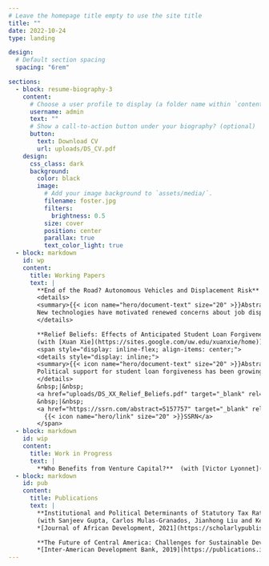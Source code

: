 ```yaml
---
# Leave the homepage title empty to use the site title
title: ""
date: 2022-10-24
type: landing

design:
  # Default section spacing
  spacing: "6rem"

sections:
  - block: resume-biography-3
    content:
      # Choose a user profile to display (a folder name within `content/authors/`)
      username: admin
      text: ""
      # Show a call-to-action button under your biography? (optional)
      button:
        text: Download CV
        url: uploads/DS_CV.pdf
    design:
      css_class: dark
      background:
        color: black
        image:
          # Add your image background to `assets/media/`.
          filename: foster.jpg
          filters:
            brightness: 0.5
          size: cover
          position: center
          parallax: true
          text_color_light: true
  - block: markdown
    id: wp
    content:
      title: Working Papers
      text: |
        **End of the Road? Autonomous Vehicles and Displacement Risk**  
        <details>
        <summary>{{< icon name="hero/document-text" size="20" >}}Abstract</summary>
        New technologies have motivated renewed concerns about job displacement. In this paper, I link workers' subjective displacement expectations to their social exposure to a disruptive technology. I find that the share of commercial driver licenses and employment in truck driving fall disproportionately in areas that are more socially connected to Phoenix and San Francisco, cities with large-scale autonomous vehicle testing. The remaining drivers extend their work hours and decrease participation in mortgage markets relative to less connected, neighboring drivers. The results suggest that welfare or policy assessments evaluating the impact of automation should account for an anticipatory channel.
        </details>

        **Relief Beliefs: Effects of Anticipated Student Loan Forgiveness**  
        (with [Xuan Xie](https://sites.google.com/uw.edu/xuanxie/home))
        <span style="display: inline-flex; align-items: center;">
        <details style="display: inline;">
        <summary>{{< icon name="hero/document-text" size="20" >}}Abstract</summary>
        Political support for student loan forgiveness has been growing, particularly on the left, but evidence regarding its effects remains limited. We evaluate the immediate consumption response to President Biden's 2022 loan forgiveness announcement which promised debt relief of $10,000 to $20,000 for approximately 42 million borrowers. We find that retail stores located in counties with a 1% higher share of eligible student loan borrowers saw a persistent 0.1% increase in weekly sales. The positive spending response was absent in counties with high shares of delinquent households. Novel data on debt relief eligibility and applications suggest that student loan borrowers anticipated relief they ultimately did not receive.
        </details>
        &nbsp;|&nbsp;
        <a href="uploads/DS_XX_Relief_Beliefs.pdf" target="_blank" rel="noopener noreferrer">{{< icon name="hero/arrow-down-tray" size="20" >}}PDF</a>
        &nbsp;|&nbsp;
        <a href="https://ssrn.com/abstract=5157757" target="_blank" rel="noopener noreferrer">
          {{< icon name="hero/link" size="20" >}}SSRN</a>
        </span>
  - block: markdown
    id: wip
    content:
      title: Work in Progress
      text: |
        **Who Benefits from Venture Capital?**  (with [Victor Lyonnet](https://sites.google.com/site/victorlyonnet/) and [Léa Stern](https://leastern.com/))
  - block: markdown
    id: pub
    content:
      title: Publications
      text: |
        **Institutional and Political Determinants of Statutory Tax Rates: Empirical Evidence from Sub-Saharan Africa**  
        (with Sanjeev Gupta, Carlos Mulas-Granados, Jianhong Liu and Kelsey Ross)  
        *[Journal of African Development, 2021](https://scholarlypublishingcollective.org/psup/african-development/article-abstract/22/2/227/293262/Institutional-and-Political-Determinants-of)*

        **The Future of Central America: Challenges for Sustainable Development**  
        *[Inter-American Development Bank, 2019](https://publications.iadb.org/es/el-futuro-de-centroamerica-retos-para-un-desarrollo-sostenible)*
---
```

